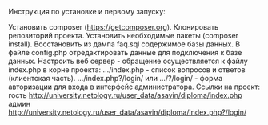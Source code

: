 Инструкция по установке и первому запуску:

Установить composer (https://getcomposer.org).
Клонировать репозиторий проекта.
Установить необходимые пакеты (composer install).
Восстановить из дампа faq.sql содержимое базы данных.
В файле config.php отредактировать данные для подключения к базе данных.
Настроить веб сервер - обращение осуществляется к файлу index.php в корне проекта:
.../index.php - список вопросов и ответов (клиентская часть).
.../index.php?/login/ или .../?/login/ - форма авторизации для входа в интерфейс администратора.
Ссылки на проект:
гость http://university.netology.ru/user_data/asavin/diploma/index.php
админ http://university.netology.ru/user_data/asavin/diploma/index.php?/login/
